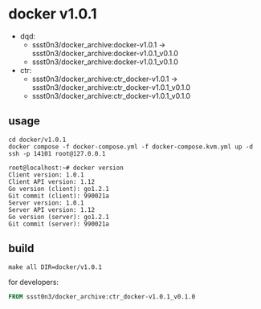 # docker v1.0.1

* dqd:
    * ssst0n3/docker_archive:docker-v1.0.1 -> ssst0n3/docker_archive:docker-v1.0.1_v0.1.0
    * ssst0n3/docker_archive:docker-v1.0.1_v0.1.0
* ctr:
    * ssst0n3/docker_archive:ctr_docker-v1.0.1 -> ssst0n3/docker_archive:ctr_docker-v1.0.1_v0.1.0
    * ssst0n3/docker_archive:ctr_docker-v1.0.1_v0.1.0

## usage

```shell
cd docker/v1.0.1
docker compose -f docker-compose.yml -f docker-compose.kvm.yml up -d
ssh -p 14101 root@127.0.0.1
```

```shell
root@localhost:~# docker version
Client version: 1.0.1
Client API version: 1.12
Go version (client): go1.2.1
Git commit (client): 990021a
Server version: 1.0.1
Server API version: 1.12
Go version (server): go1.2.1
Git commit (server): 990021a
```

## build

```shell
make all DIR=docker/v1.0.1
```

for developers:

```dockerfile
FROM ssst0n3/docker_archive:ctr_docker-v1.0.1_v0.1.0
```
